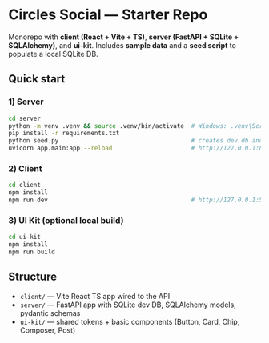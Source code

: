 # Circles Social — Starter Repo

Monorepo with **client (React + Vite + TS)**, **server (FastAPI + SQLite + SQLAlchemy)**, and **ui-kit**.
Includes **sample data** and a **seed script** to populate a local SQLite DB.

## Quick start

### 1) Server
```bash
cd server
python -m venv .venv && source .venv/bin/activate  # Windows: .venv\Scripts\activate
pip install -r requirements.txt
python seed.py                                     # creates dev.db and inserts sample data
uvicorn app.main:app --reload                      # http://127.0.0.1:8000 (Swagger at /docs)
```

### 2) Client
```bash
cd client
npm install
npm run dev                                        # http://127.0.0.1:5173
```

### 3) UI Kit (optional local build)
```bash
cd ui-kit
npm install
npm run build
```

## Structure
- `client/` — Vite React TS app wired to the API
- `server/` — FastAPI app with SQLite dev DB, SQLAlchemy models, pydantic schemas
- `ui-kit/` — shared tokens + basic components (Button, Card, Chip, Composer, Post)
